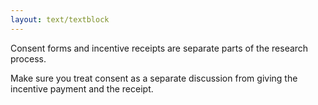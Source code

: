 ```yaml
---
layout: text/textblock
---
```


Consent forms and incentive receipts are separate parts of the research process.

Make sure you treat consent as a separate discussion from giving the incentive payment and the receipt.
